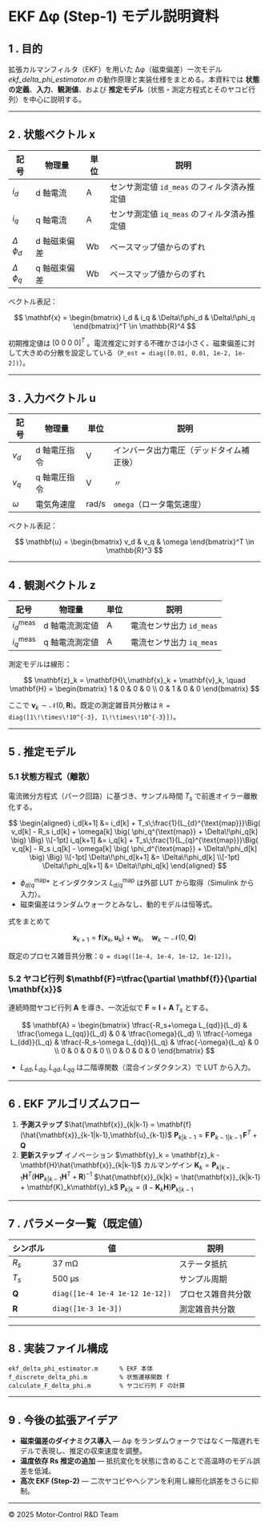 # EKF Δφ (Step‑1) モデル説明資料

## 1 . 目的

拡張カルマンフィルタ（EKF）を用いた Δφ（磁束偏差）一次モデル *ekf\_delta\_phi\_estimator.m* の動作原理と実装仕様をまとめる。本資料では **状態の定義**、**入力**、**観測値**、および **推定モデル**（状態・測定方程式とそのヤコビ行列）を中心に説明する。

---

## 2 . 状態ベクトル $\mathbf{x}$

| 記号               | 物理量     | 単位 | 説明                          |
| ---------------- | ------- | -- | --------------------------- |
| $i_d$            | d 軸電流   | A  | センサ測定値 `id_meas` のフィルタ済み推定値 |
| $i_q$            | q 軸電流   | A  | センサ測定値 `iq_meas` のフィルタ済み推定値 |
| $\Delta\!\phi_d$ | d 軸磁束偏差 | Wb | ベースマップ値からのずれ                |
| $\Delta\!\phi_q$ | q 軸磁束偏差 | Wb | ベースマップ値からのずれ                |

ベクトル表記：

$$
\mathbf{x} = \begin{bmatrix} i_d & i_q & \Delta\!\phi_d & \Delta\!\phi_q \end{bmatrix}^T \in \mathbb{R}^4
$$

初期推定値は $[0\ 0\ 0\ 0]^T$ 。電流推定に対する不確かさは小さく、磁束偏差に対して大きめの分散を設定している（`P_est = diag([0.01, 0.01, 1e-2, 1e-2])`）。

---

## 3 . 入力ベクトル $\mathbf{u}$

| 記号       | 物理量     | 単位    | 説明                   |
| -------- | ------- | ----- | -------------------- |
| $v_d$    | d 軸電圧指令 | V     | インバータ出力電圧（デッドタイム補正後） |
| $v_q$    | q 軸電圧指令 | V     | 〃                    |
| $\omega$ | 電気角速度   | rad/s | `omega`（ロータ電気速度）     |

ベクトル表記：

$$
\mathbf{u} = \begin{bmatrix} v_d & v_q & \omega \end{bmatrix}^T \in \mathbb{R}^3
$$

---

## 4 . 観測ベクトル $\mathbf{z}$

| 記号                  | 物理量      | 単位 | 説明                |
| ------------------- | -------- | -- | ----------------- |
| $i_d^{\text{meas}}$ | d 軸電流測定値 | A  | 電流センサ出力 `id_meas` |
| $i_q^{\text{meas}}$ | q 軸電流測定値 | A  | 電流センサ出力 `iq_meas` |

測定モデルは線形：

$$
\mathbf{z}_k = \mathbf{H}\,\mathbf{x}_k + \mathbf{v}_k, \quad
\mathbf{H} = \begin{bmatrix} 1 & 0 & 0 & 0 \\ 0 & 1 & 0 & 0 \end{bmatrix}
$$

ここで $\mathbf{v}_k \sim \mathcal{N}(0,\mathbf{R})$。既定の測定雑音共分散は `R = diag([1\!\times\!10^{-3}, 1\!\times\!10^{-3}])`。

---

## 5 . 推定モデル

### 5.1 状態方程式（離散）

電流微分方程式（パーク回路）に基づき、サンプル時間 $T_s$ で前進オイラー離散化する。

$$
\begin{aligned}
 i_d[k+1] &= i_d[k] + T_s\;\frac{1}{L_{d}^{\text{map}}}\Big( v_d[k] - R_s i_d[k] + \omega[k] \big( \phi_q^{\text{map}} + \Delta\!\phi_q[k] \big) \Big) \\[-1pt]
 i_q[k+1] &= i_q[k] + T_s\;\frac{1}{L_{q}^{\text{map}}}\Big( v_q[k] - R_s i_q[k] - \omega[k] \big( \phi_d^{\text{map}} + \Delta\!\phi_d[k] \big) \Big) \\[-1pt]
 \Delta\!\phi_d[k+1] &= \Delta\!\phi_d[k] \\[-1pt]
 \Delta\!\phi_q[k+1] &= \Delta\!\phi_q[k]
\end{aligned}
$$

* $\phi_{d/q}^{\text{map}}$\* とインダクタンス $L_{d/q}^{\text{map}}$ は外部 LUT から取得（Simulink から入力）。
* 磁束偏差はランダムウォークとみなし、動的モデルは恒等式。

式をまとめて

$$
\mathbf{x}_{k+1} = \mathbf{f}(\mathbf{x}_k,\mathbf{u}_k) + \mathbf{w}_k,\quad \mathbf{w}_k\sim\mathcal{N}(0,\mathbf{Q})
$$

既定のプロセス雑音共分散：`Q = diag([1e-4, 1e-4, 1e-12, 1e-12])`。

### 5.2 ヤコビ行列 $\mathbf{F}=\tfrac{\partial \mathbf{f}}{\partial \mathbf{x}}$

連続時間ヤコビ行列 $\mathbf{A}$ を導き、一次近似で
$\mathbf{F} \approx \mathbf{I} + \mathbf{A}\,T_s$
とする。

$$
\mathbf{A} = \begin{bmatrix}
\tfrac{-R_s+\omega L_{qd}}{L_d} & \tfrac{\omega L_{qq}}{L_d} & 0 & \tfrac{\omega}{L_d} \\
\tfrac{-\omega L_{dd}}{L_q} & \tfrac{-R_s-\omega L_{dq}}{L_q} & \tfrac{-\omega}{L_q} & 0 \\
0 & 0 & 0 & 0 \\
0 & 0 & 0 & 0 \end{bmatrix}
$$

* $L_{dd}, L_{dq}, L_{qd}, L_{qq}$ は二階導関数（混合インダクタンス）で LUT から入力。

---

## 6 . EKF アルゴリズムフロー

1. **予測ステップ**
   $\hat{\mathbf{x}}_{k|k-1} = \mathbf{f}(\hat{\mathbf{x}}_{k-1|k-1},\mathbf{u}_{k-1})$
   $\mathbf{P}_{k|k-1} = \mathbf{F}\,\mathbf{P}_{k-1|k-1}\,\mathbf{F}^T + \mathbf{Q}$
2. **更新ステップ**
   イノベーション $\mathbf{y}_k = \mathbf{z}_k - \mathbf{H}\hat{\mathbf{x}}_{k|k-1}$
   カルマンゲイン $\mathbf{K}_k = \mathbf{P}_{k|k-1}\mathbf{H}^T (\mathbf{H}\mathbf{P}_{k|k-1}\mathbf{H}^T + \mathbf{R})^{-1}$
   $\hat{\mathbf{x}}_{k|k} = \hat{\mathbf{x}}_{k|k-1} + \mathbf{K}_k\mathbf{y}_k$
   $\mathbf{P}_{k|k} = (\mathbf{I}-\mathbf{K}_k\mathbf{H})\mathbf{P}_{k|k-1}$

---

## 7 . パラメータ一覧（既定値）

| シンボル         | 値                               | 説明        |
| ------------ | ------------------------------- | --------- |
| $R_s$        | 37 mΩ                           | ステータ抵抗    |
| $T_s$        | 500 µs                          | サンプル周期    |
| $\mathbf{Q}$ | `diag([1e-4 1e-4 1e-12 1e-12])` | プロセス雑音共分散 |
| $\mathbf{R}$ | `diag([1e-3 1e-3])`             | 測定雑音共分散   |

---

## 8 . 実装ファイル構成

```
ekf_delta_phi_estimator.m      % EKF 本体
f_discrete_delta_phi.m         % 状態遷移関数 f
calculate_F_delta_phi.m        % ヤコビ行列 F の計算
```

---

## 9 . 今後の拡張アイデア

* **磁束偏差のダイナミクス導入** — Δφ をランダムウォークではなく一階遅れモデルで表現し、推定の収束速度を調整。
* **温度依存 Rs 推定の追加** — 抵抗変化を状態に含めることで高温時のモデル誤差を低減。
* **高次 EKF (Step‑2)** — 二次ヤコビやヘシアンを利用し線形化誤差をさらに抑制。

---

© 2025 Motor‑Control R\&D Team
